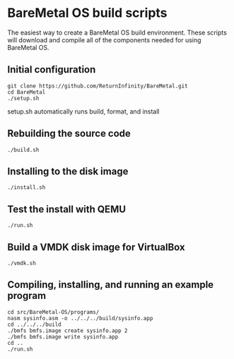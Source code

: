 BareMetal OS build scripts
==========================

The easiest way to create a BareMetal OS build environment. These scripts will download and compile all of the components needed for using BareMetal OS.


Initial configuration
---------------------

	git clone https://github.com/ReturnInfinity/BareMetal.git
	cd BareMetal
	./setup.sh

setup.sh automatically runs build, format, and install


Rebuilding the source code
--------------------------

	./build.sh


Installing to the disk image
----------------------------

	./install.sh


Test the install with QEMU
--------------------------

	./run.sh


Build a VMDK disk image for VirtualBox
--------------------------------------

	./vmdk.sh


Compiling, installing, and running an example program
-----------------------------------------------------

	cd src/BareMetal-OS/programs/
	nasm sysinfo.asm -o ../../../build/sysinfo.app
	cd ../../../build
	./bmfs bmfs.image create sysinfo.app 2
	./bmfs bmfs.image write sysinfo.app
	cd ..
	./run.sh
